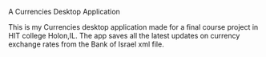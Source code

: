 A Currencies Desktop Application

This is my Currencies desktop application made for a final course project in HIT college Holon,IL. The app saves all the latest updates on currency exchange rates from the Bank of Israel xml file.
